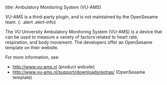 title: Ambulatory Monitoring System (VU-AMS)

VU-AMS is a third-party plugin, and is not maintained by the OpenSesame team.
{: .alert .alert-info}


The VU University Ambulatory Monitoring System (VU-AMS) is a device that can be used to measure a variety of factors related to heart rate, respiration, and body movement. The developers offer an OpenSesame template on their website.

For more information, see:

- <http://www.vu-ams.nl> (product website)
- <http://www.vu-ams.nl/support/downloads/extras/> (OpenSesame template)
